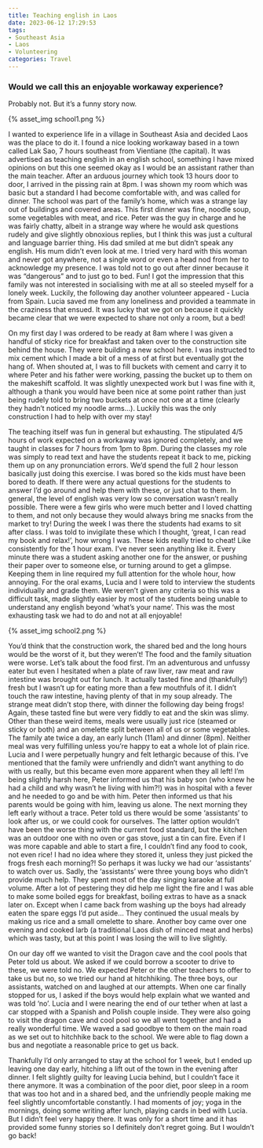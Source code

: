```yaml
---
title: Teaching english in Laos
date: 2023-06-12 17:29:53
tags:
- Southeast Asia
- Laos
- Volunteering
categories: Travel
---
```

### Would we call this an enjoyable workaway experience?

Probably not. But it’s a funny story now.

{% asset_img school1.png %}

I wanted to experience life in a village in Southeast Asia and decided Laos was the place to do it. I found a nice looking workaway based in a town called Lak Sao, 7 hours southeast from Vientiane (the capital). It was advertised as teaching english in an english school, something I have mixed opinions on but this one seemed okay as I would be an assistant rather than the main teacher. After an arduous journey which took 13 hours door to door, I arrived in the pissing rain at 8pm. I was shown my room which was basic but a standard I had become comfortable with, and was called for dinner. The school was part of the family’s home, which was a strange lay out of buildings and covered areas. This first dinner was fine, noodle soup, some vegetables with meat, and rice. Peter was the guy in charge and he was fairly chatty, albeit in a strange way where he would ask questions rudely and give slightly obnoxious replies, but I think this was just a cultural and language barrier thing. His dad smiled at me but didn’t speak any english. His mum didn’t even look at me. I tried very hard with this woman and never got anywhere, not a single word or even a head nod from her to acknowledge my presence. I was told not to go out after dinner because it was “dangerous” and to just go to bed. Fun! I got the impression that this family was not interested in socialising with me at all so steeled myself for a lonely week. Luckily, the following day another volunteer appeared - Lucia from Spain. Lucia saved me from any loneliness and provided a teammate in the craziness that ensued. It was lucky that we got on because it quickly became clear that we were expected to share not only a room, but a bed! 

On my first day I was ordered to be ready at 8am where I was given a handful of sticky rice for breakfast and taken over to the construction site behind the house. They were building a new school here. I was instructed to mix cement which I made a bit of a mess of at first but eventually got the hang of. When shouted at, I was to fill buckets with cement and carry it to where Peter and his father were working, passing the bucket up to them on the makeshift scaffold. It was slightly unexpected work but I was fine with it, although a thank you would have been nice at some point rather than just being rudely told to bring two buckets at once not one at a time (clearly they hadn’t noticed my noodle arms…). Luckily this was the only construction I had to help with over my stay! 

The teaching itself was fun in general but exhausting. The stipulated 4/5 hours of work expected on a workaway was ignored completely, and we taught in classes for 7 hours from 1pm to 8pm. During the classes my role was simply to read text and have the students repeat it back to me, picking them up on any pronunciation errors. We’d spend the full 2 hour lesson basically just doing this exercise. I was bored so the kids must have been bored to death. If there were any actual questions for the students to answer I’d go around and help them with these, or just chat to them. In general, the level of english was very low so conversation wasn’t really possible. There were a few girls who were much better and I loved chatting to them, and not only because they would always bring me snacks from the market to try! During the week I was there the students had exams to sit after class. I was told to invigilate these which I thought, ‘great, I can read my book and relax!’, how wrong I was. These kids really tried to cheat! Like consistently for the 1 hour exam. I’ve never seen anything like it. Every minute there was a student asking another one for the answer, or pushing their paper over to someone else, or turning around to get a glimpse. Keeping them in line required my full attention for the whole hour, how annoying. For the oral exams, Lucia and I were told to interview the students individually and grade them. We weren’t given any criteria so this was a difficult task, made slightly easier by most of the students being unable to understand any english beyond ‘what’s your name’. This was the most exhausting task we had to do and not at all enjoyable!

{% asset_img school2.png %}

You’d think that the construction work, the shared bed and the long hours would be the worst of it, but they weren’t! The food and the family situation were worse. Let’s talk about the food first. I’m an adventurous and unfussy eater but even I hesitated when a plate of raw liver, raw meat and raw intestine was brought out for lunch. It actually tasted fine and (thankfully!) fresh but I wasn’t up for eating more than a few mouthfuls of it. I didn’t touch the raw intestine, having plenty of that in my soup already. The strange meat didn’t stop there, with dinner the following day being frogs! Again, these tasted fine but were very fiddly to eat and the skin was slimy. Other than these weird items, meals were usually just rice (steamed or sticky or both) and an omelette split between all of us or some vegetables. The family ate twice a day, an early lunch (11am) and dinner (8pm). Neither meal was very fulfilling unless you’re happy to eat a whole lot of plain rice. Lucia and I were perpetually hungry and felt lethargic because of this. I’ve mentioned that the family were unfriendly and didn’t want anything to do with us really, but this became even more apparent when they all left! I’m being slightly harsh here, Peter informed us that his baby son (who knew he had a child and why wasn’t he living with him?!) was in hospital with a fever and he needed to go and be with him. Peter then informed us that his parents would be going with him, leaving us alone. The next morning they left early without a trace. Peter told us there would be some ‘assistants’ to look after us, or we could cook for ourselves. The latter option wouldn’t have been the worse thing with the current food standard, but the kitchen was an outdoor one with no oven or gas stove, just a tin can fire. Even if I was more capable and able to start a fire, I couldn’t find any food to cook, not even rice! I had no idea where they stored it, unless they just picked the frogs fresh each morning?! So perhaps it was lucky we had our ‘assistants’ to watch over us. Sadly, the ‘assistants’ were three young boys who didn’t provide much help. They spent most of the day singing karaoke at full volume. After a lot of pestering they did help me light the fire and I was able to make some boiled eggs for breakfast, boiling extras to have as a snack later on. Except when I came back from washing up the boys had already eaten the spare eggs I’d put aside… They continued the usual meals by making us rice and a small omelette to share. Another boy came over one evening and cooked larb (a traditional Laos dish of minced meat and herbs) which was tasty, but at this point I was losing the will to live slightly. 

On our day off we wanted to visit the Dragon cave and the cool pools that Peter told us about. We asked if we could borrow a scooter to drive to these, we were told no. We expected Peter or the other teachers to offer to take us but no, so we tried our hand at hitchhiking. The three boys, our assistants, watched on and laughed at our attempts. When one car finally stopped for us, I asked if the boys would help explain what we wanted and was told ‘no’. Lucia and I were nearing the end of our tether when at last a car stopped with a Spanish and Polish couple inside. They were also going to visit the dragon cave and cool pool so we all went together and had a really wonderful time. We waved a sad goodbye to them on the main road as we set out to hitchhike back to the school. We were able to flag down a bus and negotiate a reasonable price to get us back.

Thankfully I’d only arranged to stay at the school for 1 week, but I ended up leaving one day early, hitching a lift out of the town in the evening after dinner. I felt slightly guilty for leaving Lucia behind, but I couldn’t face it there anymore. It was a combination of the poor diet, poor sleep in a room that was too hot and in a shared bed, and the unfriendly people making me feel slightly uncomfortable constantly. I had moments of joy; yoga in the mornings, doing some writing after lunch, playing cards in bed with Lucia. But I didn’t feel very happy there. It was only for a short time and it has provided some funny stories so I definitely don’t regret going. But I wouldn’t go back!